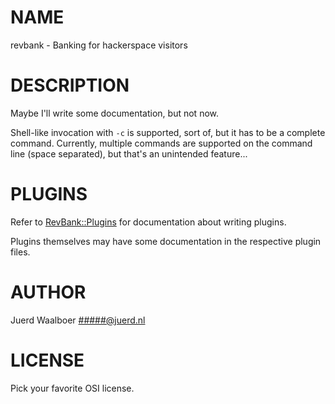 # NAME

revbank - Banking for hackerspace visitors

# DESCRIPTION

Maybe I'll write some documentation, but not now.

Shell-like invocation with `-c` is supported, sort of, but it has to be a
complete command. Currently, multiple commands are supported on the command
line (space separated), but that's an unintended feature...

# PLUGINS

Refer to [RevBank::Plugins](https://metacpan.org/pod/RevBank::Plugins) for documentation about writing plugins.

Plugins themselves may have some documentation in the respective plugin files.

# AUTHOR

Juerd Waalboer <#####@juerd.nl>

# LICENSE

Pick your favorite OSI license.
